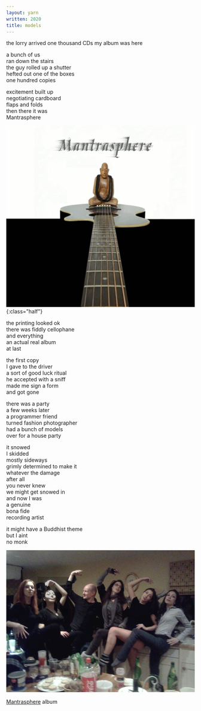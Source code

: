 ```yaml
---
layout: yarn
written: 2020
title: models
---
```


<div class="poem">
the lorry arrived  
one thousand CDs  
my album  
was here  


a bunch of us  
ran down the stairs  
the guy rolled up a shutter  
hefted out one of the boxes  
one hundred copies  


excitement built up  
negotiating cardboard  
flaps and folds  
then there it was  
Mantrasphere  


![Mantrasphere cover](/assets/images/bucket/MantrasphereCover.gif "Mantrasphere"){:class="half"}


the printing looked ok  
there was fiddly cellophane  
and everything  
an actual real album  
at last  


the first copy  
I gave to the driver  
a sort of good luck ritual  
he accepted with a sniff  
made me sign a form  
and got gone  


there was a party  
a few weeks later  
a programmer friend  
turned fashion photographer  
had a bunch of models  
over for a house party  


it snowed  
I skidded  
mostly sideways  
grimly determined to make it  
whatever the damage  
after all  
you never knew  
we might get snowed in  
and now I was  
a genuine  
bona fide  
recording artist


it might have a Buddhist theme  
but I aint  
no monk
</div>

![Lex, Gestalta, Hughie, x, Madame Bink, Rebecca Tun](/assets/images/bucket/models2.jpg "Lex, Gestalta, Hughie, x, Madame Bink, Rebecca Tun")


[Mantrasphere](https://mantrasphere.co.uk) album  
